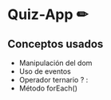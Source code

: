 # Quiz-App ✏

## Conceptos usados

* Manipulación del dom
* Uso de eventos
* Operador ternario ? :
* Método forEach()
